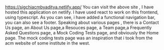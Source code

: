 https://sigchiacmbyaditya.netlify.app/
You can visit the above site , I have hosted this application on netlify.
I have used react to work on this frontend, using typescript.
As you can see, i have added a functional navigation bar, you can also see a footer.
Speaking about various pages , there is a Contact Us page, an About Us page,a Resouces page, a Team page,a Frequently Asked Questions page, a Mock Coding Tests page,
and obviously the Home page. The mock coding tests page was an inspiration that i took from the acm website of some institute in the west.
